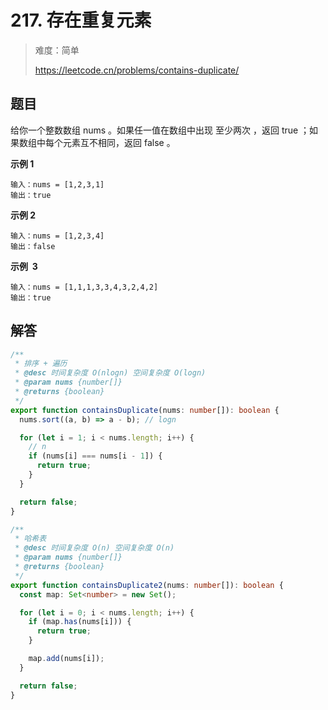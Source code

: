 # 217. 存在重复元素

> 难度：简单
>
> https://leetcode.cn/problems/contains-duplicate/

## 题目

给你一个整数数组 nums 。如果任一值在数组中出现 至少两次 ，返回 true ；如果数组中每个元素互不相同，返回 false 。

**示例 1**

```
输入：nums = [1,2,3,1]
输出：true
```

**示例 2**

```
输入：nums = [1,2,3,4]
输出：false
```

**示例  3**

```
输入：nums = [1,1,1,3,3,4,3,2,4,2]
输出：true
```

## 解答

```typescript
/**
 * 排序 + 遍历
 * @desc 时间复杂度 O(nlogn) 空间复杂度 O(logn)
 * @param nums {number[]}
 * @returns {boolean}
 */
export function containsDuplicate(nums: number[]): boolean {
  nums.sort((a, b) => a - b); // logn

  for (let i = 1; i < nums.length; i++) {
    // n
    if (nums[i] === nums[i - 1]) {
      return true;
    }
  }

  return false;
}

/**
 * 哈希表
 * @desc 时间复杂度 O(n) 空间复杂度 O(n)
 * @param nums {number[]}
 * @returns {boolean}
 */
export function containsDuplicate2(nums: number[]): boolean {
  const map: Set<number> = new Set();

  for (let i = 0; i < nums.length; i++) {
    if (map.has(nums[i])) {
      return true;
    }

    map.add(nums[i]);
  }

  return false;
}
```
